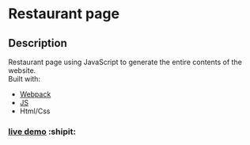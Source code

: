# Restaurant page

## Description

Restaurant page using JavaScript to generate the entire contents of the website.  
Built with:

-   [Webpack](https://webpack.js.org/)
-   [JS](https://developer.mozilla.org/en-US/docs/Web/JavaScript)
-   Html/Css

### [live demo](https://bookkeeper33.github.io/Restaurant_Page-Odin-/) :shipit:
